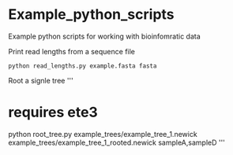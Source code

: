# Example_python_scripts
Example python scripts for working with bioinfomratic data

Print read lengths from a sequence file
```
python read_lengths.py example.fasta fasta
```

Root a signle tree
'''
# requires ete3
python root_tree.py example_trees/example_tree_1.newick example_trees/example_tree_1_rooted.newick sampleA,sampleD
'''
